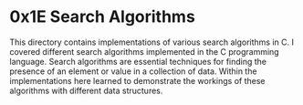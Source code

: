 # 0x1E Search Algorithms

This directory contains implementations of various search algorithms in C. I covered different search algorithms implemented in the C programming language. Search algorithms are essential techniques for finding the presence of an element or value in a collection of data. Within the implementations here learned to demonstrate the workings of these algorithms with different data structures.
